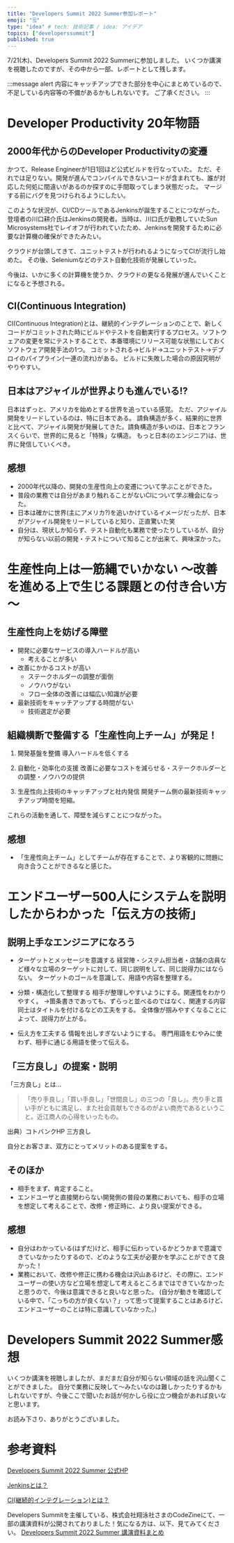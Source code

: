 ```yaml
---
title: "Developers Summit 2022 Summer参加レポート"
emoji: "🗒"
type: "idea" # tech: 技術記事 / idea: アイデア
topics: ["developerssummit"]
published: true
---
```


7/21(木)、Developers Summit 2022 Summerに参加しました。
いくつか講演を視聴したのですが、その中から一部、レポートとして残します。

:::message alert
内容にキャッチアップできた部分を中心にまとめているので、不足している内容等の不備があるかもしれないです。
ご了承ください。
:::

# Developer Productivity 20年物語
## 2000年代からのDeveloper Productivityの変遷
かつて、Release Engineerが1日1回ほど公式ビルドを行なっていた。
ただ、それでは足りない。開発が進んでコンパイルできないコードが含まれても、誰が対応した何処に間違いがあるのか探すのに手間取ってしまう状態だった。
マージする前にバグを見つけられるようにしたい。

このような状況が、CI/CDツールであるJenkinsが誕生することにつながった。
登壇者の川口耕介氏はJenkinsの開発者。当時は、川口氏が勤務していたSun Microsystems社でレイオフが行われていたため、Jenkinsを開発するために必要な計算機の確保ができたみたい。

クラウドが台頭してきて、ユニットテストが行われるようになってCIが流行し始めた。
その後、Seleniumなどのテスト自動化技術が発展していった。

今後は、いかに多くの計算機を使うか、クラウドの更なる発展が進んでいくことになると予想される。

## CI(Continuous Integration)
CI(Continuous Integration)とは、継続的インテグレーションのことで、新しくコードがコミットされた時にビルドやテストを自動実行するプロセス。ソフトウェアの変更を常にテストすることで、本番環境にリリース可能な状態にしておくソフトウェア開発手法の1つ。
コミットされる→ビルド→ユニットテスト→デプロイのパイプライン(一連の流れ)がある。
ビルドに失敗した場合の原因究明がやりやすい。

## 日本はアジャイルが世界よりも進んでいる!?
日本はずっと、アメリカを始めとする世界を追っている感覚。
ただ、アジャイル開発をリードしているのは、特に日本である。
請負構造が多く、結果的に世界と比べて、アジャイル開発が発展してきた。請負構造が多いのは、日本とフランスくらいで、世界的に見ると「特殊」な構造。
もっと日本(のエンジニア)は、世界に発信していくべき。

## 感想
- 2000年代以降の、開発の生産性向上の変遷について学ぶことができた。
- 普段の業務では自分があまり触れることがないCIについて学ぶ機会になった。
- 日本は確かに世界(主にアメリカ?)を追いかけているイメージだったが、日本がアジャイル開発をリードしていると知り、正直驚いた笑
- 自分は、現状しか知らず、テスト自動化も業務で使ったりしているが、自分が知らない以前の開発・テストについて知ることが出来て、興味深かった。

# 生産性向上は一筋縄でいかない ～改善を進める上で生じる課題との付き合い方～
## 生産性向上を妨げる障壁
- 開発に必要なサービスの導入ハードルが高い
    - 考えることが多い
- 改善にかかるコストが高い
    - ステークホルダーの調整が面倒
    - ノウハウがない
    - フロー全体の改善には幅広い知識が必要
- 最新技術をキャッチアップする時間がない
    - 技術選定が必要

## 組織横断で整備する「生産性向上チーム」が発足！
1. 開発基盤を整備
導入ハードルを低くする

2. 自動化・効率化の支援
改善に必要なコストを減らせる・ステークホルダーとの調整・ノウハウの提供

3. 生産性向上技術のキャッチアップと社内発信
開発チーム側の最新技術キャッチアップ時間を短縮。

これらの活動を通して、障壁を減らすことにつながった。

## 感想
- 「生産性向上チーム」としてチームが存在することで、より客観的に問題に向き合うことができるなと感じた。

# エンドユーザー500人にシステムを説明したからわかった「伝え方の技術」
## 説明上手なエンジニアになろう
- ターゲットとメッセージを意識する
経営陣・システム担当者・店舗の店員など様々な立場のターゲットに対して、同じ説明をして、同じ説得力にはならない。
ターゲットのゴールを意識して、用語や内容を整理する。

- 分類・構造化して整理する
相手が整理しやすいようにする。関連性をわかりやすく。
→箇条書きであっても、ずらっと並べるのではなく、関連する内容同士はタイトルを付けるなどの工夫をする。
全体像が掴みやすくなることによって、説得力が上がる。

- 伝え方を工夫する
情報を出しすぎないようにする。
専門用語をむやみに使わず、相手に通じる用語を使って伝える。

## 「三方良し」の提案・説明
「三方良し」とは...

>「売り手良し」「買い手良し」「世間良し」の三つの「良し」。売り手と買い手がともに満足し、また社会貢献もできるのがよい商売であるということ。近江商人の心得をいったもの。

出典）コトバンクHP 三方良し

自分とお客さま、双方にとってメリットのある提案をする。

## そのほか
- 相手をまず、肯定すること。
- エンドユーザと直接関わらない開発側の普段の業務においても、相手の立場を想定して考えることで、改修・修正時に、より良い提案ができる。

## 感想
- 自分はわかっている(はずだ)けど、相手に伝わっているかどうかまで意識できていなかったりするので、どのような工夫が必要かを学ぶことができて良かった！
- 業務において、改修や修正に携わる機会は沢山あるけど、その際に、エンドユーザーの使い方など立場を想定して考えるところまではできていなかったと思うので、今後は意識できると良いなと思った。
(自分が動きを確認している中で、「こっちの方が良くない？」って思って提案することはあるけど、エンドユーザーのことは特に意識していなかった。)

# Developers Summit 2022 Summer感想
いくつか講演を視聴しましたが、まだまだ自分が知らない領域の話を沢山聞くことができました。
自分で業務に反映して〜みたいなのは難しかったりするかもしれないですが、今後ここで聞いたお話が何かしら役に立つ機会があれば良いなと思います。

お読み下さり、ありがとうございました。

# 参考資料
[Developers Summit 2022 Summer 公式HP](https://event.shoeisha.jp/devsumi/20220721)

[Jenkinsとは？](https://cloudbees.techmatrix.jp/jenkins/)

[CI(継続的インテグレーション)とは？](https://cloudbees.techmatrix.jp/devops/ci/)

Developers Summitを主催している、株式会社翔泳社さまのCodeZineにて、一部の講演資料が公開されておりました！気になる方は、以下、見てみてください。
[Developers Summit 2022 Summer 講演資料まとめ](https://codezine.jp/devonline/archive/7)